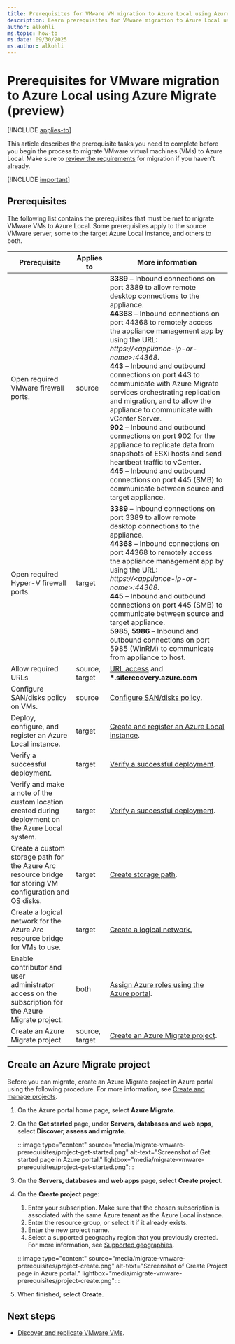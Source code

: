 ```yaml
--- 
title: Prerequisites for VMware VM migration to Azure Local using Azure Migrate (preview)
description: Learn prerequisites for VMware migration to Azure Local using Azure Migrate (preview).
author: alkohli
ms.topic: how-to
ms.date: 09/30/2025
ms.author: alkohli
---
```


# Prerequisites for VMware migration to Azure Local using Azure Migrate (preview)

[!INCLUDE [applies-to](../includes/hci-applies-to-23h2.md)]

This article describes the prerequisite tasks you need to complete before you begin the process to migrate VMware virtual machines (VMs) to Azure Local. Make sure to [review the requirements](migrate-vmware-requirements.md) for migration if you haven't already.

[!INCLUDE [important](../includes/hci-preview.md)]

## Prerequisites

The following list contains the prerequisites that must be met to migrate VMware VMs to Azure Local. Some prerequisites apply to the source VMware server, some to the target Azure Local instance, and others to both.

|Prerequisite|Applies to|More information|
|--|--|--|
|Open required VMware firewall ports.|source| **3389** – Inbound connections on port 3389 to allow remote desktop connections to the appliance. <br> **44368** – Inbound connections on port 44368 to remotely access the appliance management app by using the URL: *https:\//\<appliance-ip-or-name\>:44368*. <br> **443** – Inbound and outbound connections on port 443 to communicate with Azure Migrate services orchestrating replication and migration, and to allow the appliance to communicate with vCenter Server. <br> **902** – Inbound and outbound connections on port 902 for the appliance to replicate data from snapshots of ESXi hosts and send heartbeat traffic to vCenter. <br> **445** – Inbound and outbound connections on port 445 (SMB) to communicate between source and target appliance.|
|Open required Hyper-V firewall ports.|target|**3389** – Inbound connections on port 3389 to allow remote desktop connections to the appliance. <br> **44368** – Inbound connections on port 44368 to remotely access the appliance management app by using the URL: *https:\//\<appliance-ip-or-name\>:44368*. <br> **445** – Inbound and outbound connections on port 445 (SMB) to communicate between source and target appliance. <br> **5985, 5986** – Inbound and outbound connections on port 5985 (WinRM) to communicate from appliance to host.|
|Allow required URLs |source, <br> target |[URL access](/azure/migrate/migrate-appliance#url-access) and <br> **\*.siterecovery.azure.com** |
|Configure SAN/disks policy on VMs. |source|[Configure SAN/disks policy](migrate-troubleshoot.md#disks-on-migrated-vms-are-offline).|
|Deploy, configure, and register an Azure Local instance.|target|[Create and register an Azure Local instance](../deploy/deployment-introduction.md).|
| Verify a successful deployment. | target | [Verify a successful deployment](../deploy/deploy-via-portal.md#verify-a-successful-deployment). |
|Verify and make a note of the custom location created during deployment on the Azure Local system.|target|[Verify a successful deployment](../deploy/deploy-via-portal.md#verify-a-successful-deployment).|
|Create a custom storage path for the Azure Arc resource bridge for storing VM configuration and OS disks.|target| [Create storage path](../manage/create-storage-path.md).|
|Create a logical network for the Azure Arc resource bridge for VMs to use.|target|[Create a logical network.](../manage/create-logical-networks.md)|
|Enable contributor and user administrator access on the subscription for the Azure Migrate project.|both|[Assign Azure roles using the Azure portal](/azure/role-based-access-control/role-assignments-portal).|
|Create an Azure Migrate project|source, target|[Create an Azure Migrate project](#create-an-azure-migrate-project).|


## Create an Azure Migrate project

Before you can migrate, create an Azure Migrate project in Azure portal using the following procedure. For more information, see [Create and manage projects](/azure/migrate/create-manage-projects#create-a-project-for-the-first-time).

1. On the Azure portal home page, select **Azure Migrate**.

1. On the **Get started** page, under **Servers, databases and web apps**, select **Discover, assess and migrate**.

    :::image type="content" source="media/migrate-vmware-prerequisites/project-get-started.png" alt-text="Screenshot of Get started page in Azure portal." lightbox="media/migrate-vmware-prerequisites/project-get-started.png":::

1. On the **Servers, databases and web apps** page, select **Create project**.

1. On the **Create project** page:
    1. Enter your subscription. Make sure that the chosen subscription is associated with the same Azure tenant as the Azure Local instance.
    1. Enter the resource group, or select it if it already exists.
    1. Enter the new project name.
    1. Select a supported geography region that you previously created. For more information, see [Supported geographies](migrate-vmware-requirements.md#supported-geographies).

    :::image type="content" source="media/migrate-vmware-prerequisites/project-create.png" alt-text="Screenshot of Create Project page in Azure portal." lightbox="media/migrate-vmware-prerequisites/project-create.png":::

1. When finished, select **Create**.

## Next steps

- [Discover and replicate VMware VMs](migrate-vmware-replicate.md).
